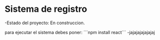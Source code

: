 <h1>Sistema de registro</h1>
-Estado del proyecto: En construccion.

para ejecutar el sistema debes poner:
´´´npm install react´´´
-jajajajajajajaj
